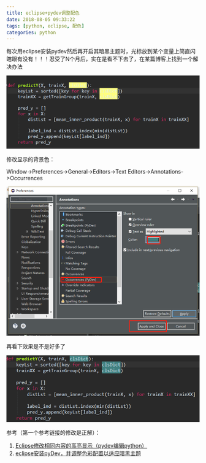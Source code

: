 ```yaml
---
title: eclipse+pydev调整配色
date: 2018-08-05 09:33:22
tags: [python, eclipse, 配色]
categories: python
---
```


每次用eclipse安装pydev然后再开启其暗黑主题时，光标放到某个变量上简直闪瞎眼有没有！！！忍受了N个月后，实在是看不下去了，在某篇博客上找到一个解决办法

![20180805093503](eclipse-pydev调整配色/20180805093503.png)

修改显示的背景色：

Window->Preferences->General->Editors->Text Editors->Annotations->Occurrences

![20180805094640](eclipse-pydev调整配色/20180805094640.png)

再看下效果是不是好多了

![20180805094158](eclipse-pydev调整配色/20180805094158.png)

参考（第一个参考链接的修改是正解）：

1. [Eclipse修改相同内容的高亮显示（pydev编辑python）](https://blog.csdn.net/jerrygaoling/article/details/81116052)
2. [eclipse安装pyDev，并调整色彩配置以适应暗黑主题](https://blog.csdn.net/leejeff/article/details/80432103)